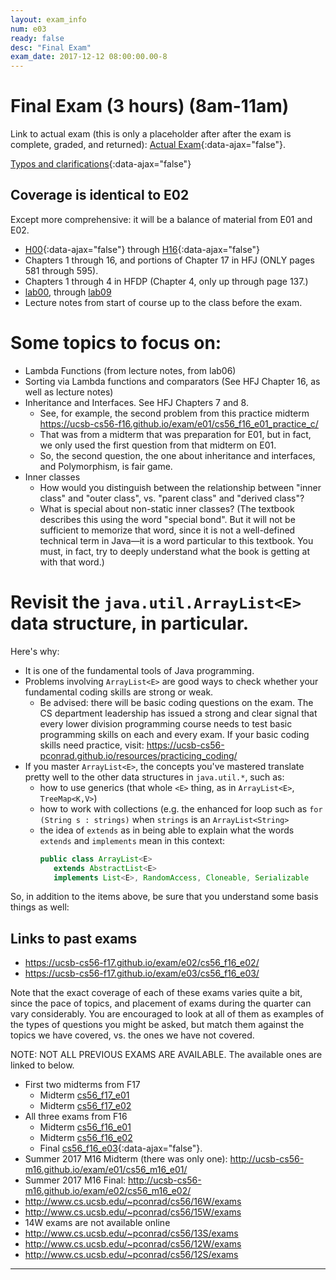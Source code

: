 ```yaml
---
layout: exam_info
num: e03
ready: false
desc: "Final Exam"
exam_date: 2017-12-12 08:00:00.00-8
---
```


<div style="display:none;">  http://ucsb-cs56-f17.github.io/exam/e03
</div>

# Final Exam (3 hours) (8am-11am)

Link to actual exam (this is only a placeholder after after the exam is complete, graded,
and returned): [Actual Exam](cs56_f16_e03/){:data-ajax="false"}.

[Typos and clarifications](typos){:data-ajax="false"}


## Coverage is identical to E02

Except more comprehensive: it will be a balance of material from E01 and E02.

* [H00](/hwk/h00){:data-ajax="false"} through [H16](/hwk/h16){:data-ajax="false"}
* Chapters 1 through 16, and portions of Chapter 17 in HFJ (ONLY pages 581 through 595).
* Chapters 1 through 4 in HFDP (Chapter 4, only up through page 137.)
* [lab00](/lab/lab00), through  [lab09](/lab/lab09)
* Lecture notes from start of course up to the class before the exam.

# Some topics to focus on:


* Lambda Functions (from lecture notes, from lab06)
* Sorting via Lambda functions and comparators (See HFJ Chapter 16, as well as lecture notes)
* Inheritance and Interfaces.   See HFJ Chapters 7 and 8.
    * See, for example, the second problem from this practice midterm 
        <https://ucsb-cs56-f16.github.io/exam/e01/cs56_f16_e01_practice_c/>
    * That was from a midterm that was preparation for E01, but in fact, we only used the first question from that midterm on E01.  
    * So, the second question, the one about inheritance and interfaces, and Polymorphism, is fair game.
* Inner classes
    * How would you distinguish between the relationship between "inner class" and "outer class", vs. "parent class" and "derived class"?
    * What is special about non-static inner classes? (The textbook describes this using the word "special bond".  But it will not be sufficient to memorize that word, since it is not a well-defined technical term in Java&mdash;it is a word particular to this textbook.  You must, in fact, try to deeply understand what the book is getting at with that word.)
    

# Revisit the `java.util.ArrayList<E>` data structure, in particular.  

Here's why:

* It is one of the fundamental tools of Java programming.
* Problems involving `ArrayList<E>` are good ways to check whether your fundamental coding skills are strong or weak.  
    * Be advised: there will be basic coding questions on the exam.  The CS department leadership has issued a strong
         and clear signal that every lower division programming course needs to test basic programming skills on each
         and every exam.   If your basic coding skills need practice, visit: <https://ucsb-cs56-pconrad.github.io/resources/practicing_coding/>
* If you master `ArrayList<E>`, the concepts you've mastered translate pretty well to the other data structures in `java.util.*`, such as:
    * how to use generics (that whole `<E>` thing, as in `ArrayList<E>`, `TreeMap<K,V>`)
    * how to work with collections (e.g. the enhanced for loop such as `for (String s : strings)` when `strings` is an `ArrayList<String>`
    * the idea of `extends` as in being able to explain what the words `extends` and `implements` mean in this context:
        ```java
        public class ArrayList<E>
           extends AbstractList<E>
           implements List<E>, RandomAccess, Cloneable, Serializable
        ```
    
    
So, in addition to the items above, be sure that you understand some basis things as well:    
    
## Links to past exams

* <https://ucsb-cs56-f17.github.io/exam/e02/cs56_f16_e02/>
* <https://ucsb-cs56-f17.github.io/exam/e03/cs56_f16_e03/>

Note that the exact coverage of each of these exams varies quite a bit, since the pace of topics, and placement of exams during the quarter can vary considerably.  You are encouraged to look at all of them as examples of the types of questions you might be asked, but
match them against the topics we have covered, vs. the ones we have not covered.

NOTE: NOT ALL PREVIOUS EXAMS ARE AVAILABLE.    The available ones are linked to below.

* First two midterms from F17
    * Midterm [cs56_f17_e01](/exam/e01/cs56_f17_e01/)
    * Midterm [cs56_f17_e02](/exam/e01/cs56_f17_e02/)
* All three exams from F16
    * Midterm [cs56_f16_e01](/exam/e01/cs56_f16_e01/)
    * Midterm [cs56_f16_e02](/exam/e01/cs56_f16_e02/)
    * Final [cs56_f16_e03](cs56_f16_e03/){:data-ajax="false"}.
* Summer 2017 M16 Midterm (there was only one): <http://ucsb-cs56-m16.github.io/exam/e01/cs56_m16_e01/>
* Summer 2017 M16 Final: <http://ucsb-cs56-m16.github.io/exam/e02/cs56_m16_e02/>
* <http://www.cs.ucsb.edu/~pconrad/cs56/16W/exams> 
* <http://www.cs.ucsb.edu/~pconrad/cs56/15W/exams>
* 14W exams are not available online
* <http://www.cs.ucsb.edu/~pconrad/cs56/13S/exams>
* <http://www.cs.ucsb.edu/~pconrad/cs56/12W/exams>
* <http://www.cs.ucsb.edu/~pconrad/cs56/12S/exams>


---

<div style="display:none;">  http://ucsb-cs56-f16.github.io/exam/e03 </div>
